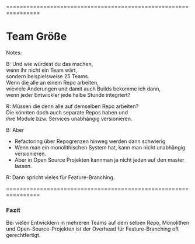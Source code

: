 
<!-- .slide: data-background-image="11-team-groesse/grosse-truppen.png"  data-background-opacity="1"  data-background-size="contain" -->


================================================================


<!-- .slide: data-background-image="11-team-groesse/grosse-truppen.png"  data-background-opacity="0.4"  data-background-size="contain" -->


# Team Größe


Notes:

B: Und wie würdest du das machen,\
wenn ihr nicht ein Team wärt,\
sondern beispielsweise 25 Teams.\
Wenn die alle an einem Repo arbeiten,\
wieviele Änderungen und damit auch Builds bekomme ich dann,\
wenn jeder Entwickler jede halbe Stunde integriert?
  
R: Müssen die denn alle auf demselben Repo arbeiten?\
Die könnten doch auch separate Repos haben und \
ihre Module bzw. Services unabhängig versionieren.

B: Aber 
  - Refactoring über Repogrenzen hinweg werden dann schwierig
  - Wenn man ein monolithischen System hat, kann man nicht unabhängig versionieren.
  - Aber in Open Source Projekten kannman  ja nicht jeden auf den master lassen.


R: Dann spricht vieles für Feature-Branching.

  
================================================================


### Fazit

Bei vielen Entwicklern in mehreren Teams auf dem selben Repo, 
Monolithen und Open-Source-Projekten
ist der Overhead für Feature-Branching oft gerechtfertigt.  
  
